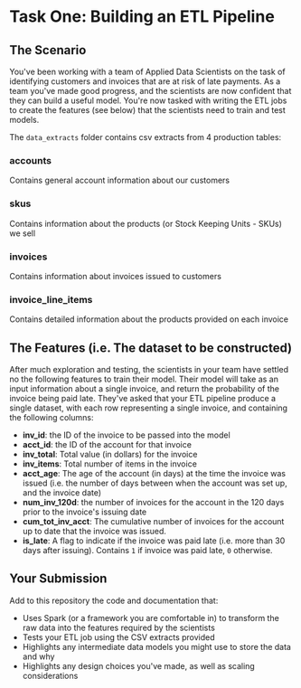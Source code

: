 # Task One: Building an ETL Pipeline

## The Scenario
You've been working with a team of Applied Data Scientists on the task of identifying customers and invoices that are at risk of late payments. As a team you've made good progress, and the scientists are now confident that they can build a useful model. You're now tasked with writing the ETL jobs to create the features (see below) that the scientists need to train and test models.

The `data_extracts` folder contains csv extracts from 4 production tables:

### accounts
Contains general account information about our customers

### skus
Contains information about the products (or Stock Keeping Units - SKUs) we sell

### invoices
Contains information about invoices issued to customers

### invoice_line_items
Contains detailed information about the products provided on each invoice

## The Features (i.e. The dataset to be constructed)
After much exploration and testing, the scientists in your team have settled no the following features to train their model. Their model will take as an input information about a single invoice, and return the probability of the invoice being paid late. They've asked that your ETL pipeline produce a single dataset, with each row representing a single invoice, and containing the following columns:

- **inv_id**: the ID of the invoice to be passed into the model
- **acct_id**: the ID of the account for that invoice
- **inv_total**: Total value (in dollars) for the invoice
- **inv_items**: Total number of items in the invoice
- **acct_age**: The age of the account (in days) at the time the invoice was issued (i.e. the number of days between when the account was set up, and the invoice date)
- **num_inv_120d**: the number of invoices for the account in the 120 days prior to the invoice's issuing date
- **cum_tot_inv_acct**: The cumulative number of invoices for the account up to date that the invoice was issued.
- **is_late**: A flag to indicate if the invoice was paid late (i.e. more than 30 days after issuing). Contains `1` if invoice was paid late, `0` otherwise.

## Your Submission
Add to this repository the code and documentation that:
- Uses Spark (or a framework you are comfortable in) to transform the raw data into the features required by the scientists
- Tests your ETL job using the CSV extracts provided
- Highlights any intermediate data models you might use to store the data and why
- Highlights any design choices you've made, as well as scaling considerations
